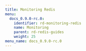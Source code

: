 ```yaml
---
title: Monitoring Redis
menu:
  docs_0.9.0-rc.0:
    identifier: rd-monitoring-redis
    name: Monitoring
    parent: rd-redis-guides
    weight: 25
menu_name: docs_0.9.0-rc.0
---
```


